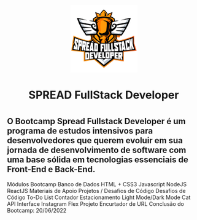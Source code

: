 <div align="center" >
<img src="https://github.com/LuizGustavodeSouza/Dio-Desafio-Projeto/blob/main/img/SPREAD%20FullStack%20Developer.png" width="175px" height="175px"> 


<h1>SPREAD FullStack Developer<h1>
  </div>
  
## O Bootcamp Spread Fullstack Developer é um programa de estudos intensivos para desenvolvedores que querem evoluir em sua jornada de desenvolvimento de software com uma base sólida em tecnologias essenciais de Front-End e Back-End.
  
Módulos Bootcamp
Banco de Dados
HTML + CSS3
Javascript
NodeJS
ReactJS
Materiais de Apoio
Projetos / Desafios de Código
Desafios de Código
To-Do List
Contador
Estacionamento
Light Mode/Dark Mode
Cat API
Interface Instagram
Flex Projeto
Encurtador de URL
Conclusão do Bootcamp: 20/06/2022
